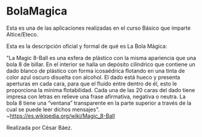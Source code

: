 # BolaMagica

Esta es una de las aplicaciones realizadas en el curso Básico que imparte Altice/Eteco.

Esta es la descripción oficial y formal de qué es La Bola Mágica:

"La Magic 8-Ball es una esfera de plástico con la misma apariencia que una bola 8 de billar. En el interior se halla un depósito 
cilíndrico que contiene un dado blanco de plástico con forma icosaédrica flotando en una tinta de color azul oscuro disuelta con alcohol.
El dado está hueco y presenta aperturas en cada cara, para que el fluido entre dentro de él, esto le proporciona la mínima flotabilidad.
Cada una de las 20 caras del dado tiene impresa con letras en relieve una frase afirmativa, negativa o neutra. La bola 8 tiene una
“ventana” transparente en la parte superior a través de la cual se puede leer dichos mensajes". ~https://es.wikipedia.org/wiki/Magic_8-Ball

Realizada por César Báez.
